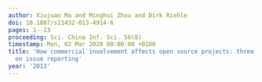 ```yaml
---
author: Xiujuan Ma and Minghui Zhou and Dirk Riehle
doi: 10.1007/s11432-013-4914-6
pages: 1--13
proceeding: Sci. China Inf. Sci. 56(8)
timestamp: Mon, 02 Mar 2020 00:00:00 +0100
title: 'How commercial involvement affects open source projects: three case studies
  on issue reporting'
year: '2013'
---
```

